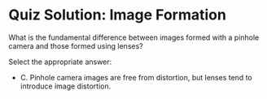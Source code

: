 # Quiz Solution: Image Formation

What is the fundamental difference between images formed with a pinhole camera and those formed using lenses?

Select the appropriate answer:

- C. Pinhole camera images are free from distortion, but lenses tend to introduce image distortion.

